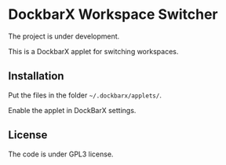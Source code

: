 # DockbarX Workspace Switcher

The project is under development.

This is a DockbarX applet for switching workspaces.

## Installation

Put the files in the folder `~/.dockbarx/applets/`.

Enable the applet in DockBarX settings.

## License

The code is under GPL3 license.
